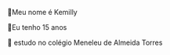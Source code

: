 🥀Meu nome é Kemilly

🌟Eu tenho 15 anos 

🏫 estudo no colégio Meneleu de Almeida Torres 





<!---
kemillykss/kemillykss is a ✨ special ✨ repository because its `README.md` (this file) appears on your GitHub profile.
You can click the Preview link to take a look at your changes.
--->
